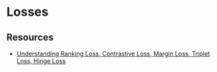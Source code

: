 # Losses

## Resources

* [Understanding Ranking Loss, Contrastive Loss, Margin Loss, Triplet Loss, Hinge Loss](https://gombru.github.io/2019/04/03/ranking_loss/)

